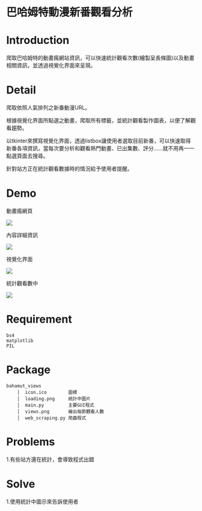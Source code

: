 巴哈姆特動漫新番觀看分析
===


# Introduction
爬取巴哈姆特的動畫瘋網站資訊，可以快速統計觀看次數(繪製呈長條圖)以及動畫相關資訊，並透過視覺化界面來呈現。

# Detail

爬取依照人氣排列之新番動漫URL。

根據視覺化界面所點選之動畫，爬取所有標籤，並統計觀看製作圖表，以便了解觀看趨勢。

以tkinter來撰寫視覺化界面，透過listbox讓使用者選取目前新番，可以快速取得新番各項資訊，當每次要分析和觀看熱門動畫、已出集數、評分……就不用再一一點選頁面去搜尋。

針對站方正在統計觀看數據時的情況給予使用者提醒。
# Demo
動畫瘋網頁

![](https://i.imgur.com/lQEC4xm.png)

內容詳細資訊

![](https://i.imgur.com/kectYpv.png)

視覺化界面

![](https://i.imgur.com/O74Uv2Z.png)

統計觀看數中

![](https://i.imgur.com/9bIa8x2.png)


# Requirement
    bs4
    matplotlib
    PIL

# Package
    bahamut_views
        │  icon.ico        圖標
        │  loading.png     統計中圖片
        │  main.py         主要GUI程式
        │  views.png       繪出每節觀看人數
        │  web_scraping.py 爬蟲程式
# Problems
1.有些站方還在統計，會導致程式出錯


# Solve
1.使用統計中圖示來告訴使用者